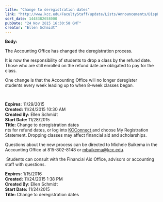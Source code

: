 ```yaml
---
title: "Change to deregistration dates"
link: "http://www.kcc.edu/FacultyStaff/update/Lists/Announcements/DispForm.aspx?ID=2096"
sort_date: 1448382658000
pubDate: "24 Nov 2015 16:30:58 GMT"
creator: "Ellen Schmidt"
---
```


<div><b>Body:</b> <div class="ExternalClassE90AA4C265B841BDA1AA2740F1C977F4"><p>​The Accounting Office has changed the deregistration process.</p>
<p>It is now the responsibility of students to drop a class by the refund date. Those who are still enrolled on the refund date are obligated to pay for the class.</p>
<p>One change is that the Accounting Office will no longer deregister students every week leading up to when 8-week classes began.</p>
<p> </p></div></div>
<div><b>Expires:</b> 11/29/2015</div>
<div><b>Created:</b> 11/24/2015 10:30 AM</div>
<div><b>Created By:</b> Ellen Schmidt</div>
<div><b>Start Date:</b> 11/28/2015</div>
<div><b>Title:</b> Change to deregistration dates</div>
nts for refund dates, or log into <a href="http://connect.kcc.edu/">KCConnect </a>and choose My Registration Statement. Dropping classes may affect financial aid and scholarships.</p>
<p>Questions about the new process can be directed to Michele Buikema in the Accounting Office at 815-802-8148 or <a href="mailto:mbuikema@kcc.edu">mbuikema@kcc.edu</a>.</p>
<p> Students can consult with the Financial Aid Office, advisors or accounting staff with questions. </p></div></div>
<div><b>Expires:</b> 1/15/2016</div>
<div><b>Created:</b> 11/24/2015 1:38 PM</div>
<div><b>Created By:</b> Ellen Schmidt</div>
<div><b>Start Date:</b> 11/24/2015</div>
<div><b>Title:</b> Change to deregistration dates </div>
